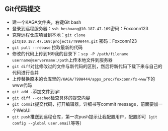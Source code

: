 ## Git代码提交

- 建一个KAGA文件夹，右键Git bash
- 登录到远程服务器：`ssh heshuang@10.187.47.169`密码：Foxconn123
- 克隆远程仓库项目到本地：`git clone git@10.187.47.169:projects/T99W444.git`
  密码：Foxconn123
- `git pull --rebase` 拉取最新的代码
- 修改的代码上传到169我的目录下：`scp -P /path/filename username@servername:/path`上传本地文件到服务器
- `git diff`对比修改过的文件与新代码的区别，然后将新代码下载下来与自己的代码进行合并
- 上传替换原本的仓库里的`/KAGA/T99W444/apps_proc/foxconn/fx-www`下的www代码
- `git add .`添加文件到git
- `git diff --cached`检查具体的提交内容
- `git commit`提交代码，打开编辑器，详细书写commit message，前面要加一个WebUI
- `git push`推送到远程仓库，第一次push提示让我配置用户，配置即可（`git config --global user.email`等等）